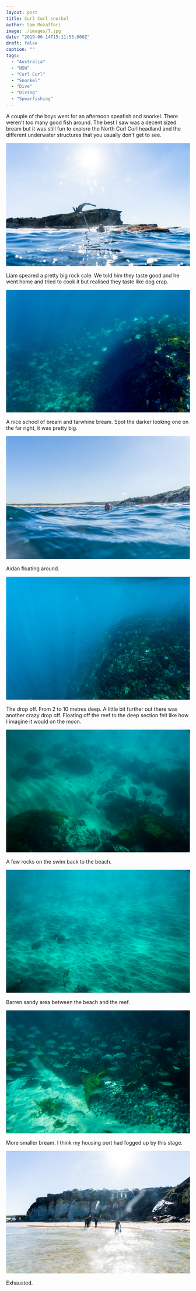 ```yaml
---
layout: post
title: Curl Curl snorkel
author: Sam Mozaffari
image: ./images/7.jpg
date: "2019-06-14T15:11:55.000Z"
draft: false
caption: ""
tags: 
  - "Australia"
  - "NSW"
  - "Curl Curl"
  - "Snorkel"
  - "Dive"
  - "Diving"
  - "Spearfishing"  
---
```



A couple of the boys went for an afternoon speafish and snorkel. There weren't too many good fish around. The best I saw was a decent sized bream but it was still fun to explore the North Curl Curl headland and the different underwater structures that you usually don't get to see.

![](./images/1.jpg)

Liam speared a pretty big rock cale. We told him they taste good and he went home and tried to cook it but realised they taste like dog crap.


![](./images/3.jpg)

A nice school of bream and tarwhine bream. Spot the darker looking one on the far right, it was pretty big.

![](./images/4.jpg)

Aidan floating around.

![](./images/5.jpg)

The drop off. From 2 to 10 metres deep. A little bit further out there was another crazy drop off. Floating off the reef to the deep section felt like how I imagine it would on the moon.

![](./images/6.jpg)

A few rocks on the swim back to the beach.

![](./images/7.jpg)

Barren sandy area between the beach and the reef.

![](./images/8.jpg)

More smaller bream. I think my housing port had fogged up by this stage.

![](./images/9.jpg)

Exhausted.
